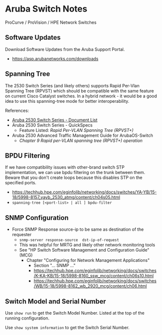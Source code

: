 # Aruba Switch Notes

ProCurve / ProVision / HPE Network Switches

## Software Updates

Download Software Updates from the Aruba Support Portal.
* https://asp.arubanetworks.com/downloads

## Spanning Tree

The 2530 Switch Series (and likely others) supports Rapid Per-Vlan Spanning Tree (RPVST) which should be compatible with the same feature on current Cisco Catalyst switches. In a hybrid network - it would be a good idea to use this spanning-tree mode for better interoperability.

References:
* [Aruba 2530 Switch Series - Document List][1]
* Aruba 2530 Switch Series - QuickSpecs
  * Feature Listed: *Rapid Per-VLAN Spanning Tree (RPVST+)*
* Aruba 2530 Advanced Traffic Management Guide for ArubaOS-Switch
  * *Chapter 9 Rapid per-VLAN spanning tree (RPVST+) operation*

## BPDU Filtering

If we have compatibility issues with other-brand switch STP implementation, we can use bpdu filtering on the trunk between them. 
Beware that you don't create loops because this disables STP on the specified ports.

* https://techhub.hpe.com/eginfolib/networking/docs/switches/YA-YB/15-18/5998-8157_yayb_2530_atmg/content/ch04s05.html
* `spanning-tree [<port-list> | all ] bpdu-filter`

## SNMP Configuration

* Force SNMP Response source-ip to be same as destination of the requester
  * `snmp-server response-source  dst-ip-of-request`
  * This was helpful for MRTG and likely other network monitoring tools
  * See "HP Switch Software Management and Configuration Guide" (MCG)
    * Chapter "Configuring for Network Management Applications"
      * Section "... SNMP ..."
      * https://techhub.hpe.com/eginfolib/networking/docs/switches/K-KA-KB/15-18/5998-8160_ssw_mcg/content/ch06s10.html
      * https://techhub.hpe.com/eginfolib/networking/docs/switches/WB/15-18/5998-8162_wb_2920_mcg/content/ch06.html
     
## Switch Model and Serial Number

Use `show run` to get the Switch Model Number. Listed at the top of the running configuration.

Use `show system information` to get the Switch Serial Number.

[1]: https://support.hpe.com/hpesc/public/docDisplay?docLocale=en_US&docId=c04408237
